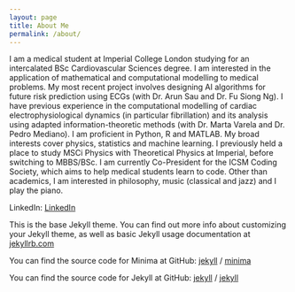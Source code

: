 ```yaml
---
layout: page
title: About Me
permalink: /about/
---
```


I am a medical student at Imperial College London studying for an intercalated BSc Cardiovascular Sciences degree. I am interested in the application of mathematical and computational modelling to medical problems.
My most recent project involves designing AI algorithms for future risk prediction using ECGs (with Dr. Arun Sau and Dr. Fu Siong Ng).
I have previous experience in the computational modelling of cardiac electrophysiological dynamics (in particular fibrillation) and its analysis using adapted information-theoretic methods (with Dr. Marta Varela and Dr. Pedro Mediano).
I am proficient in Python, R and MATLAB.
My broad interests cover physics, statistics and machine learning. I previously held a place to study MSCi Physics with Theoretical Physics at Imperial, before switching to MBBS/BSc.
I am currently Co-President for the ICSM Coding Society, which aims to help medical students learn to code.
Other than academics, I am interested in philosophy, music (classical and jazz) and I play the piano.

LinkedIn: [LinkedIn](https://www.linkedin.com/in/aidan-birdi-7ba231187/)

This is the base Jekyll theme. You can find out more info about customizing your Jekyll theme, as well as basic Jekyll usage documentation at [jekyllrb.com](https://jekyllrb.com/)

You can find the source code for Minima at GitHub:
[jekyll][jekyll-organization] /
[minima](https://github.com/jekyll/minima)

You can find the source code for Jekyll at GitHub:
[jekyll][jekyll-organization] /
[jekyll](https://github.com/jekyll/jekyll)


[jekyll-organization]: https://github.com/jekyll
